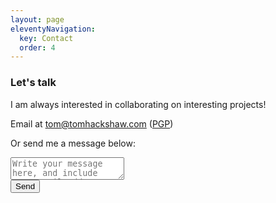 ```yaml
---
layout: page
eleventyNavigation:
  key: Contact
  order: 4
---
```


<h3>Let's talk</h3>

I am always interested in collaborating on interesting projects!

Email at [tom@tomhackshaw.com](mailto:tom@tomhackshaw.com) ([PGP](https://tom.so/media/tom-public.asc))

Or send me a message below:

<form class="contactform" action="https://formsubmit.io/send/7078d347-1e36-4e2f-9e0d-ab9e17eed096" method="POST">
    <input name="_redirect" type="hidden" value="https://tom.so/message/">
    <textarea name="comment" id="comment" class="input-clean" placeholder="Write your message here, and include your email address for a response"></textarea>
    <input name="_formsubmit_id" type="text" style="display:none">
        <div class="contactsend">
        <input type="submit" value="Send" class="send button">
        </div>
</form>
